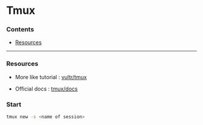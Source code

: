 # Tmux

### Contents

- [Resources](#resources)

___

### Resources

- More like tutorial : [vultr/tmux](https://www.vultr.com/docs/how-to-install-and-use-tmux/)

- Official docs : [tmux/docs](https://tmuxguide.readthedocs.io/en/latest/tmux/tmux.html)

### Start

```bash
tmux new -s <name of session>
``` 




